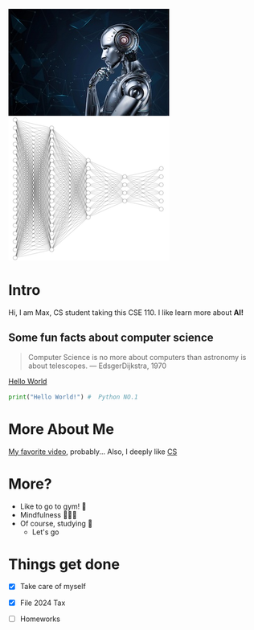 ![1](AI.jpg)![2](DL.png)
# Intro
Hi, I am Max, CS student taking this CSE 110. I like learn more about **AI!** 
## Some fun facts about computer science

> Computer Science is no more about computers than astronomy is about telescopes. — EdsgerDijkstra, 1970

[Hello World](HW.jpg)
```python
print("Hello World!") #  Python NO.1
```
# More About Me
[My favorite video](https://www.youtube.com/watch?v=dQw4w9WgXcQ&ab_channel=RickAstley), probably...
Also, I deeply like [CS](##Some-fun-facts-about-computer-science)

# More?
- Like to go to gym! 💪
- Mindfulness 🧘🏼‍♂️
- Of course, studying 💯
  - Let's go

# Things get done
- [x] Take care of myself
- [x] File 2024 Tax
- [ ] Homeworks

